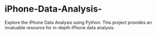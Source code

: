 # iPhone-Data-Analysis-
Explore the iPhone Data Analysis using Python. This project provides an invaluable resource for in-depth iPhone data analysis.
